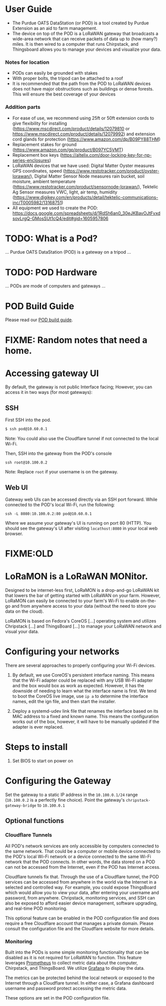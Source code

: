 # User Guide

- The Purdue OATS DataStation (or POD) is a tool created by Purdue Extension as an aid to farm management. 
- The device on top of the POD is a LoRaWAN gateway that broadcasts a wide-area network that can receive packets of data up to (how many?) miles. It is then wired to a computer that runs Chirpstack, and Thingsboard allows you to manage your devices and visualize your data.

### Notes for location
- PODs can easily be grounded with stakes
- With proper bolts, the tripod can be attached to a roof
- It is recommended that the path from the POD to LoRaWAN devices does not have major obstructions such as buildings or dense forests. This will ensure the best coverage of your devices
### Addition parts
- For ease of use, we recommend using 25ft or 50ft extension cords to give flexibility for installing (https://www.mscdirect.com/product/details/12079810 or  https://www.mscdirect.com/product/details/12079992) and extension cord glands for protection (https://www.amazon.com/dp/B09PY88THM)
- Replacement stakes for ground (https://www.amazon.com/gp/product/B097YC5VMT)
- Replacement box keys (https://altelix.com/door-locking-key-for-np-series-enclosures)
- LoRaWAN devices that we have used: Digital Matter Oyster measures GPS coordinates, speed (https://www.restotracker.com/product/oyster-lorawan/), Digital Matter Sensor Node measures rain bucket, soil moisture, ambient temperature (https://www.restotracker.com/product/sensornode-lorawan/), Tektelic Ag Sensor measures VWC, light, air temp, humidity (https://www.digikey.com/en/products/detail/tektelic-communications-inc/T0005982/13168751)
- All equipment we used to create the POD: https://docs.google.com/spreadsheets/d/1RdSh6an0_30eJKBavOJtFvxdsovLrgQ-GMosSUt1cQ4/edit#gid=1605957806

# TODO: What is a Pod?

... Purdue OATS DataStation (POD) is a gateway on a tripod ...

# TODO: POD Hardware

... PODs are mode of computers and gateways ...

# POD Build Guide

Please read our [POD build guide](./build-guide.md).

# FIXME: Random notes that need a home.

# Accessing gateway UI

By default, the gateway is not public Interface facing;
However, you can access it in two ways (for most gateways):

## SSH

First SSH into the pod.

```sh
$ ssh pod@10.60.0.1
```

Note: You could also use the Cloudflare tunnel if not connected to the local Wi-Fi.

Then, SSH into the gateway from the POD's console

```
ssh root@10.100.0.2
```

Note: Replace `root` if your username is on the gateway.

## Web UI

Gateway web UIs can be accessed directly via an SSH port forward.
While connected to the POD's local Wi-Fi, run the following:

```
ssh -L 8080:10.100.0.2:80 pod@10.60.0.1
```

Where we assume your gateway's UI is running on port 80 (HTTP).
You should see the gateway's UI after visiting `locathost:8080` in your local web browser.

# FIXME:OLD

# LoRaMON is a LoRaWAN MONitor.

Designed to be internet-less first, LoRaMON is a drop-and-go LoRaWAN kit that lowers the bar of getting started with LoRaWAN on your farm.
However, LoRaMON can easily be connected to your farm's Wi-Fi to enable on-the-go and from anywhere access to your data (without the need to store you data on the cloud).

LoRaMON is based on Fedora's CoreOS [...] operating system and utilizes Chripstack [...] and ThingsBoard [...] to manage your LoRaWAN network and visual your data.

# Configuring your networks

There are several approaches to properly configuring your Wi-Fi devices.

1. By default, we use CoreOS's persistent interface naming. This means that the
   Wi-Fi adapter could be replaced with any USB Wi-Fi adapter and the box would
   box as work as expected. However, it has the downside of needing to learn
   what the interface name is first. We tend to boot the CoreOS live image,
   use `ip a` to determine the interface names, edit the ign file, and then
   start the installer.

2. Deploy a systemd-udev link file that renames the interface based on its
   MAC address to a fixed and known name. This means the configuration works
   out of the box, however, it will have to be manually updated if the adapter
   is ever replaced.

# Steps to install

1. Set BIOS to start on power on

# Configuring the Gateway

Set the gateway to a static IP address in the `10.100.0.1/24` range (`10.100.0.2` is a perfectly fine choice).
Point the gateway's `chripstack-gateway-bridge` to `10.100.0.1`

## Optional functions

### Cloudflare Tunnels

All POD's network services are only accessible by computers connected to the same network.
That could be a computer or mobile device connected to the POD's local Wi-Fi network or a device connected to the same Wi-Fi network that the POD connects.
In other words, the data stored on a POD can not be accessed from the Internet, even if the POD has Internet access.

Cloudflare tunnels fix that.
Through the use of a Cloudflare tunnel, the POD services can be accessed from anywhere in the world via the Internet in a selected and controlled way.
For example, you could expose ThingsBoard which would allow you to view your data, after entering your username and password, from anywhere.
Chripstack, monitoring services, and SSH can also be exposed to afford easier device management, software upgrading, and real-time POD monitoring.

This optional feature can be enabled in the POD configuration file and does require a free Cloudflare account that manages a private domain.
Please consult the configuration file and the Cloudflare website for more details.

### Monitoring

Built into the PODs is some simple monitoring functionality that can be disabled as it is not required for LoRaWAN to function.
This feature leverages [Prometheus](https://prometheus.io/) to collect metric data about the computer, Chirpstack, and ThingsBoard.
We utilize [Grafana](https://grafana.com/) to display the data.

The metrics can be protected behind the local network or exposed to the Internet through a Cloudflare tunnel.
In either case, a Grafana dashboard username and password protect accessing the metric data.

These options are set in the POD configuration file.
